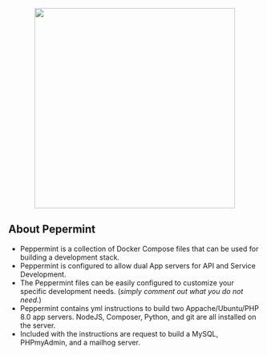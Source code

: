 <p align="center"><a href="https://github.com/RayzarBlade/Pepermint" target="_blank"><img src="https://github.com/RayzarBlade/Pepermint/blob/assets/Peppermint%20Logo.png" width="400"></a></p>

## About Pepermint

* Peppermint is a collection of Docker Compose files that can be used for building a development stack.
* Peppermint is configured to allow dual App servers for API and Service Development.
* The Peppermint files can be easily configured to customize your specific development needs.  (*simply comment out what you do not need.*)
* Peppermint contains yml instructions to build two Appache/Ubuntu/PHP 8.0 app servers.  NodeJS, Composer, Python, and git are all installed on the server.
* Included with the instructions are request to build a MySQL, PHPmyAdmin, and a mailhog server.
